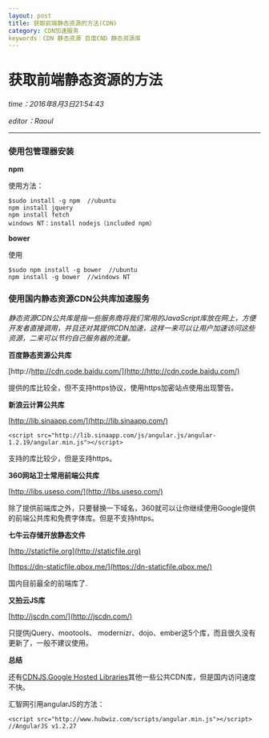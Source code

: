 ```yaml
---
layout: post
title: 获取前端静态资源的方法(CDN)
category: CDN加速服务
keywords：CDN 静态资源 百度CND 静态资源库 
---
```



# 获取前端静态资源的方法 #
*time：2016年8月3日21:54:43*

*editor：Raoul*

---

### 使用包管理器安装 ###

**npm**

使用方法：

	$sudo install -g npm  //ubuntu
    npm install jquery
	npm install fetch
	windows NT：install nodejs（included npm）

**bower**

使用

	$sudo npm install -g bower  //ubuntu
	npm install -g bower  //windows NT
### 使用国内静态资源CDN公共库加速服务 ###

*静态资源CDN公共库是指一些服务商将我们常用的JavaScript库放在网上，方便开发者直接调用，并且还对其提供CDN加速，这样一来可以让用户加速访问这些资源，二来可以节约自己服务器的流量。*

**百度静态资源公共库**

[http://http://cdn.code.baidu.com/](http://http://cdn.code.baidu.com/)

提供的库比较全，但不支持https协议，使用https加密站点使用出现警告。

**新浪云计算公共库**

[http://lib.sinaapp.com/](http://lib.sinaapp.com/)

	<script src="http://lib.sinaapp.com/js/angular.js/angular-1.2.19/angular.min.js"></script>

支持的库比较少，但是支持https。

**360网站卫士常用前端公共库**

[http://libs.useso.com/](http://libs.useso.com/)

除了提供前端库之外，只要替换一下域名，360就可以让你继续使用Google提供的前端公共库和免费字体库。但是不支持https。

**七牛云存储开放静态文件**

[http://staticfile.org](http://staticfile.org)

[https://dn-staticfile.qbox.me/](https://dn-staticfile.qbox.me/)

国内目前最全的前端库了.

**又拍云JS库**

[http://jscdn.com/](http://jscdn.com/)

只提供jQuery、mootools、 modernizr、dojo、ember这5个库，而且很久没有更新了，一般不建议使用。

**总结**

还有[CDNJS](http://www.cdnjs.cn/),[Google Hosted Libraries](https://developers.google.com/speed/libraries/)其他一些公共CDN库，但是国内访问速度不快。


汇智网引用angularJS的方法：

    <script src="http://www.hubwiz.com/scripts/angular.min.js"></script>  //AngularJS v1.2.27
